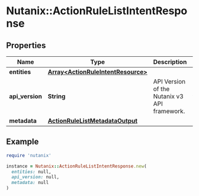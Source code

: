 # Nutanix::ActionRuleListIntentResponse

## Properties

| Name | Type | Description | Notes |
| ---- | ---- | ----------- | ----- |
| **entities** | [**Array&lt;ActionRuleIntentResource&gt;**](ActionRuleIntentResource.md) |  | [optional] |
| **api_version** | **String** | API Version of the Nutanix v3 API framework. | [default to &#39;3.1.0&#39;] |
| **metadata** | [**ActionRuleListMetadataOutput**](ActionRuleListMetadataOutput.md) |  |  |

## Example

```ruby
require 'nutanix'

instance = Nutanix::ActionRuleListIntentResponse.new(
  entities: null,
  api_version: null,
  metadata: null
)
```

